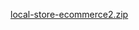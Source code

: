 [local-store-ecommerce2.zip](https://github.com/user-attachments/files/20967508/local-store-ecommerce2.zip)
